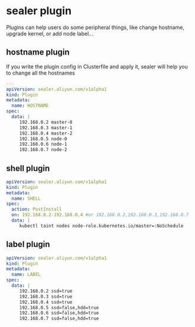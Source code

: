 # sealer plugin

Plugins can help users do some peripheral things, like change hostname, upgrade kernel, or add node label...

## hostname plugin

If you write the plugin config in Clusterfile and apply it, sealer will help you to change all the hostnames

```yaml
---
apiVersion: sealer.aliyun.com/v1alpha1
kind: Plugin
metadata:
  name: HOSTNAME
spec:
  data: |
     192.168.0.2 master-0
     192.168.0.3 master-1
     192.168.0.4 master-2
     192.168.0.5 node-0
     192.168.0.6 node-1
     192.168.0.7 node-2
```

## shell plugin

```yaml
apiVersion: sealer.aliyun.com/v1alpha1
kind: Plugin
metadata:
  name: SHELL
spec:
  action: PostInstall
  on: 192.168.0.2-192.168.0.4 #or 192.168.0.2,192.168.0.3,192.168.0.7
  data: |
     kubectl taint nodes node-role.kubernetes.io/master=:NoSchedule
```

## label plugin

```yaml
apiVersion: sealer.aliyun.com/v1alpha1
kind: Plugin
metadata:
  name: LABEL
spec:
  data: |
     192.168.0.2 ssd=true
     192.168.0.3 ssd=true
     192.168.0.4 ssd=true
     192.168.0.5 ssd=false,hdd=true
     192.168.0.6 ssd=false,hdd=true
     192.168.0.7 ssd=false,hdd=true
```
